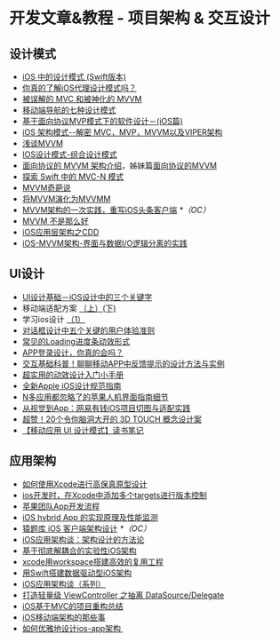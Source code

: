 # 开发文章&教程 - 项目架构 & 交互设计
## 设计模式
- [iOS 中的设计模式 (Swift版本)][1]
- [你真的了解iOS代理设计模式吗？][2]
- [被误解的 MVC 和被神化的 MVVM][3]
- [移动端导航的七种设计模式][4]
- [基于面向协议MVP模式下的软件设计－(iOS篇)][5]
- [iOS 架构模式--解密 MVC，MVP，MVVM以及VIPER架构][6]
- [浅谈MVVM][7]
- [IOS设计模式-组合设计模式][8]
- [面向协议的 MVVM 架构介绍][9]，姊妹篇[面向协议的MVVM][10]
- [探索 Swift 中的 MVC-N 模式][11]
- [MVVM奇葩说][12]
- [将MVVM演化为MVVMM][13]
- [MVVM架构的一次实践，重写iOS头条客户端][14] _\*（OC）_
- [MVVM 不是那么好][15]
- [iOS应用层架构之CDD][16]
- [iOS-MVVM架构-界面与数据I/O逻辑分离的实践][17]

## UI设计
- [UI设计基础－iOS设计中的三个关键字][18]
- 移动端适配方案 [（上）][19][(下)][20]
- 学习ios设计 [（1）][21]
- [对话框设计中五个关键的用户体验准则][22]
- [常见的Loading进度条动效形式][23]
- [APP登录设计，你真的会吗？][24]
- [交互基础科普！聊聊移动APP中反馈提示的设计方法与实例][25]
- [超实用的动效设计入门小手册][26]
- [全新Apple iOS设计规范指南][27]
- [N多应用都忽略了的苹果人机界面指南细节][28]
- [从视觉到App：网易有钱iOS项目切图与适配实践][29]
- [超赞！20个令你脑洞大开的 3D TOUCH 概念设计案][30]
- [【移动应用 UI 设计模式】读书笔记][31]

## 应用架构
- [如何使用Xcode进行高保真原型设计][32]
- [ios开发时，在Xcode中添加多个targets进行版本控制][33]
- [苹果团队App开发流程][34]
- [iOS hybrid App 的实现原理及性能监测][35]
- [猿题库 iOS 客户端架构设计][36] _\*（OC）_
- [iOS应用架构谈：架构设计的方法论][37]
- [基于彻底解耦合的实验性iOS架构][38]
- [xcode用workspace搭建高效的复用工程][39]
- [用Swift搭建数据驱动型iOS架构][40]
- [iOS应用架构谈（系列）][41]
- [打造轻量级 ViewController 之抽离 DataSource/Delegate][42]
- [iOS基于MVC的项目重构总结][43]
- [iOS移动端架构的那些事][44]
- [如何优雅地设计ios-app架构 ][45]

[1]:	http://wiki.jikexueyuan.com/project/ios-design-patterns-in-swift/
[2]:	http://www.jianshu.com/p/2113ffe54b30 "你真的了解iOS代理设计模式吗？"
[3]:	http://blog.devtang.com/blog/2015/11/02/mvc-and-mvvm/ "被误解的 MVC 和被神化的 MVVM"
[4]:	http://www.ui.cn/detail/73429.html
[5]:	http://www.jianshu.com/p/f7ff18ac1c31 "基于面向协议MVP模式下的软件设计－(iOS篇)"
[6]:	http://www.cocoachina.com/ios/20160108/14916.html
[7]:	https://github.com/lovemo/MVVMFramework "MVVMFramework"
[8]:	http://www.cnblogs.com/goodboy-heyang/p/5226090.html "IOS设计模式-组合设计模式"
[9]:	https://realm.io/cn/news/doios-natasha-murashev-protocol-oriented-mvvm/
[10]:	http://liuduo.me/2015/12/13/pomvvm/ "面向协议的MVVM"
[11]:	https://realm.io/cn/news/slug-marcus-zarra-exploring-mvcn-swift/
[12]:	http://www.olinone.com/?p=510
[13]:	http://mp.weixin.qq.com/s?__biz=MzAwNjgwMTkyNA==&mid=2650826418&idx=1&sn=39fa94559d20765e7b43a9ae118e7658&scene=4#wechat_redirect
[14]:	https://github.com/shenAlexy/MVVM "MVVM"
[15]:	http://swift.gg/2016/05/26/mvvm-is-not-very-good/ "MVVM 不是那么好"
[16]:	http://mrpeak.cn/blog/cdd/ "iOS应用层架构之CDD"
[17]:	https://segmentfault.com/a/1190000005153111 "iOS-MVVM架构-界面与数据I/O逻辑分离的实践"
[18]:	http://www.cocoachina.com/design/20151214/14680.html
[19]:	https://github.com/riskers/blog/issues/17
[20]:	https://github.com/riskers/blog/issues/18 "移动端适配方案(下)"
[21]:	http://www.cnblogs.com/themachine/p/5180103.html "学习ios设计（1）"
[22]:	http://get.ftqq.com/8430.get
[23]:	http://www.jianshu.com/p/aa301c739e1f "常见的Loading进度条动效形式"
[24]:	http://www.jianshu.com/p/a8a169c5eba9 "APP登录设计，你真的会吗？"
[25]:	http://www.uisdc.com/app-feedback-method-use-case "交互基础科普！聊聊移动APP中反馈提示的设计方法与实例"
[26]:	http://www.cocoachina.com/design/20160429/16034.html
[27]:	http://www.tuyiyi.com/v/45421.html
[28]:	http://www.cocoachina.com/appstore/20160314/15661.html
[29]:	http://mp.weixin.qq.com/s?__biz=MzA3ODg4MDk0Ng==&mid=2651112179&idx=1&sn=4c7cb33b756b343b93de8b7ccb38b486&scene=1&srcid=0504ye2EHbcYuQ8CxNYgmgoR&from=singlemessage&isappinstalled=0#wechat_redirect
[30]:	http://www.uisdc.com/iphone-3d-touch-examples
[31]:	http://wdxtub.com/2016/05/14/mobile-app-ui-design-pattern-clip/ "【移动应用 UI 设计模式】读书笔记"
[32]:	http://isux.tencent.com/xcode-storyboard.html
[33]:	http://blog.csdn.net/ysysbaobei/article/details/10951991
[34]:	http://atleeon.com/write/2015/08/30/fake-it-till-you-make-it/
[35]:	http://www.cocoachina.com/ios/20151118/14270.html
[36]:	http://mp.weixin.qq.com/s?__biz=MjM5NTIyNTUyMQ==&mid=444322139&idx=1&sn=c7bef4d439f46ee539aa76d612023d43&scene=23&srcid=1230RYRzNotU9iTZKvt7ksFW#rd&ADUIN=502332019&ADSESSION=1451480917&ADTAG=CLIENT.QQ.5425_.0&ADPUBNO=26509
[37]:	http://mp.weixin.qq.com/s?__biz=MzA5Nzc4OTA1Mw==&mid=407735372&idx=1&sn=87c20f7db6990db00838498827692683#rd
[38]:	http://ios.jobbole.com/83888/
[39]:	http://iosxxx.com/blog/2016-01-23-xcodeda-jian-gao-xiao-de-fu-yong-gong-cheng.html "xcode用workspace搭建高效的复用工程"
[40]:	http://mrpeak.cn/blog/swift-dda/ "用Swift搭建数据驱动型iOS架构"
[41]:	http://casatwy.com/iosying-yong-jia-gou-tan-kai-pian.html "iOS应用架构谈  开篇"
[42]:	http://chengway.in/da-zao-qing-liang-ji-viewcontroller-zhi-chou-chi-datasource-delegate/
[43]:	http://coderzhang.xyz/2016/04/12/ios%E5%9F%BA%E4%BA%8Emvp%E7%9A%84%E9%A1%B9%E7%9B%AE%E9%87%8D%E6%9E%84%E6%80%BB%E7%BB%93/ "iOS基于MVC的项目重构总结"
[44]:	http://www.jianshu.com/p/15e5b83ab70e "iOS移动端架构的那些事"
[45]:	http://www.goofyy.com/blog/%E5%A6%82%E4%BD%95%E4%BC%98%E9%9B%85%E5%9C%B0%E8%AE%BE%E8%AE%A1ios-app%E6%9E%B6%E6%9E%84/